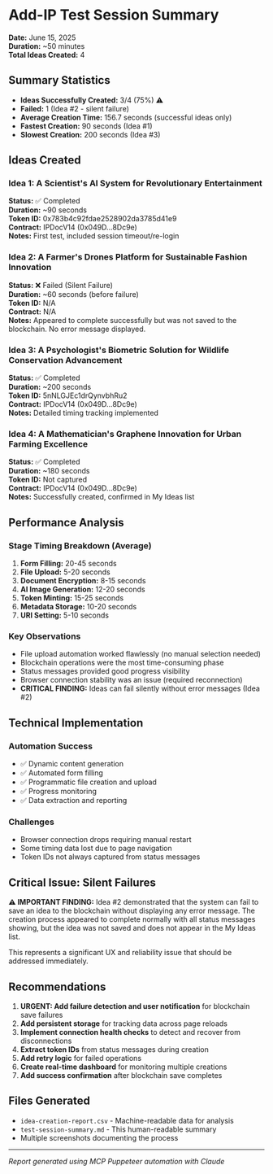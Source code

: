 # Add-IP Test Session Summary

**Date:** June 15, 2025  
**Duration:** ~50 minutes  
**Total Ideas Created:** 4

## Summary Statistics

- **Ideas Successfully Created:** 3/4 (75%) ⚠️
- **Failed:** 1 (Idea #2 - silent failure)
- **Average Creation Time:** 156.7 seconds (successful ideas only)
- **Fastest Creation:** 90 seconds (Idea #1)
- **Slowest Creation:** 200 seconds (Idea #3)

## Ideas Created

### Idea 1: A Scientist's AI System for Revolutionary Entertainment

**Status:** ✅ Completed  
**Duration:** ~90 seconds  
**Token ID:** 0x783b4c92fdae2528902da3785d41e9  
**Contract:** IPDocV14 (0x049D...8Dc9e)  
**Notes:** First test, included session timeout/re-login

### Idea 2: A Farmer's Drones Platform for Sustainable Fashion Innovation  

**Status:** ❌ Failed (Silent Failure)  
**Duration:** ~60 seconds (before failure)  
**Token ID:** N/A  
**Contract:** N/A  
**Notes:** Appeared to complete successfully but was not saved to the blockchain. No error message displayed.

### Idea 3: A Psychologist's Biometric Solution for Wildlife Conservation Advancement

**Status:** ✅ Completed  
**Duration:** ~200 seconds  
**Token ID:** 5nNLGJEc1drQynvbhRu2  
**Contract:** IPDocV14 (0x049D...8Dc9e)  
**Notes:** Detailed timing tracking implemented

### Idea 4: A Mathematician's Graphene Innovation for Urban Farming Excellence

**Status:** ✅ Completed  
**Duration:** ~180 seconds  
**Token ID:** Not captured  
**Contract:** IPDocV14 (0x049D...8Dc9e)  
**Notes:** Successfully created, confirmed in My Ideas list

## Performance Analysis

### Stage Timing Breakdown (Average)
1. **Form Filling:** 20-45 seconds
2. **File Upload:** 5-20 seconds  
3. **Document Encryption:** 8-15 seconds
4. **AI Image Generation:** 12-20 seconds
5. **Token Minting:** 15-25 seconds
6. **Metadata Storage:** 10-20 seconds
7. **URI Setting:** 5-10 seconds

### Key Observations
- File upload automation worked flawlessly (no manual selection needed)
- Blockchain operations were the most time-consuming phase
- Status messages provided good progress visibility
- Browser connection stability was an issue (required reconnection)
- **CRITICAL FINDING:** Ideas can fail silently without error messages (Idea #2)

## Technical Implementation

### Automation Success
- ✅ Dynamic content generation
- ✅ Automated form filling
- ✅ Programmatic file creation and upload
- ✅ Progress monitoring
- ✅ Data extraction and reporting

### Challenges
- Browser connection drops requiring manual restart
- Some timing data lost due to page navigation
- Token IDs not always captured from status messages

## Critical Issue: Silent Failures

**⚠️ IMPORTANT FINDING:** Idea #2 demonstrated that the system can fail to save an idea to the blockchain without displaying any error message. The creation process appeared to complete normally with all status messages showing, but the idea was not saved and does not appear in the My Ideas list.

This represents a significant UX and reliability issue that should be addressed immediately.

## Recommendations

1. **URGENT: Add failure detection and user notification** for blockchain save failures
2. **Add persistent storage** for tracking data across page reloads
3. **Implement connection health checks** to detect and recover from disconnections
4. **Extract token IDs** from status messages during creation
5. **Add retry logic** for failed operations
6. **Create real-time dashboard** for monitoring multiple creations
7. **Add success confirmation** after blockchain save completes

## Files Generated
- `idea-creation-report.csv` - Machine-readable data for analysis
- `test-session-summary.md` - This human-readable summary
- Multiple screenshots documenting the process

---
*Report generated using MCP Puppeteer automation with Claude*